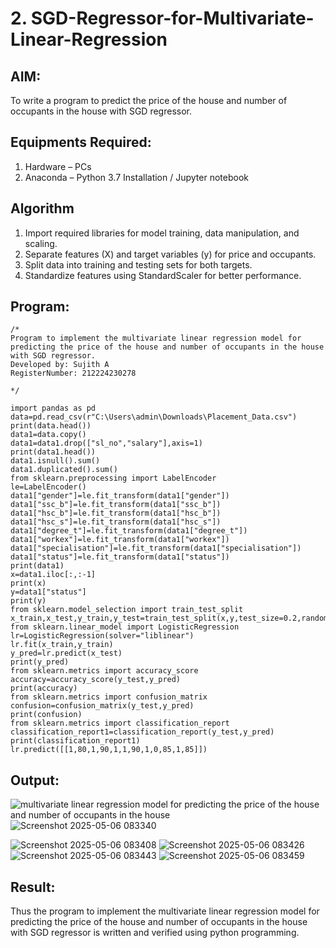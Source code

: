 # 2. SGD-Regressor-for-Multivariate-Linear-Regression

## AIM:
To write a program to predict the price of the house and number of occupants in the house with SGD regressor.

## Equipments Required:
1. Hardware – PCs
2. Anaconda – Python 3.7 Installation / Jupyter notebook

## Algorithm
1. Import required libraries for model training, data manipulation, and scaling.
2. Separate features (X) and target variables (y) for price and occupants.
3. Split data into training and testing sets for both targets.
4. Standardize features using StandardScaler for better performance.


## Program:
```
/*
Program to implement the multivariate linear regression model for predicting the price of the house and number of occupants in the house with SGD regressor.
Developed by: Sujith A 
RegisterNumber: 212224230278
  
*/

import pandas as pd
data=pd.read_csv(r"C:\Users\admin\Downloads\Placement_Data.csv")
print(data.head())
data1=data.copy()
data1=data1.drop(["sl_no","salary"],axis=1)
print(data1.head())
data1.isnull().sum()
data1.duplicated().sum()
from sklearn.preprocessing import LabelEncoder
le=LabelEncoder()
data1["gender"]=le.fit_transform(data1["gender"])
data1["ssc_b"]=le.fit_transform(data1["ssc_b"])
data1["hsc_b"]=le.fit_transform(data1["hsc_b"])
data1["hsc_s"]=le.fit_transform(data1["hsc_s"])
data1["degree_t"]=le.fit_transform(data1["degree_t"])
data1["workex"]=le.fit_transform(data1["workex"])
data1["specialisation"]=le.fit_transform(data1["specialisation"])
data1["status"]=le.fit_transform(data1["status"])
print(data1)
x=data1.iloc[:,:-1]
print(x)
y=data1["status"]
print(y)
from sklearn.model_selection import train_test_split
x_train,x_test,y_train,y_test=train_test_split(x,y,test_size=0.2,random_state=0)
from sklearn.linear_model import LogisticRegression
lr=LogisticRegression(solver="liblinear")
lr.fit(x_train,y_train)
y_pred=lr.predict(x_test)
print(y_pred)
from sklearn.metrics import accuracy_score
accuracy=accuracy_score(y_test,y_pred)
print(accuracy)
from sklearn.metrics import confusion_matrix
confusion=confusion_matrix(y_test,y_pred)
print(confusion) 
from sklearn.metrics import classification_report
classification_report1=classification_report(y_test,y_pred)
print(classification_report1)
lr.predict([[1,80,1,90,1,1,90,1,0,85,1,85]])
```

## Output:
![multivariate linear regression model for predicting the price of the house and number of occupants in the house](sam.png)
![Screenshot 2025-05-06 083340](https://github.com/user-attachments/assets/62229881-9419-423d-ad8a-81a592b28d8a)

![Screenshot 2025-05-06 083408](https://github.com/user-attachments/assets/1adab10d-01b1-463f-b3a7-4d05fd6c7785)
![Screenshot 2025-05-06 083426](https://github.com/user-attachments/assets/5f03e666-244a-449c-9c97-425e3c89c712)
![Screenshot 2025-05-06 083443](https://github.com/user-attachments/assets/0cf9cc5e-e3f4-457f-842c-448decaa5d14)
![Screenshot 2025-05-06 083459](https://github.com/user-attachments/assets/153e6fdb-4c22-46b4-ad69-df658d107af2)

## Result:
Thus the program to implement the multivariate linear regression model for predicting the price of the house and number of occupants in the house with SGD regressor is written and verified using python programming.
